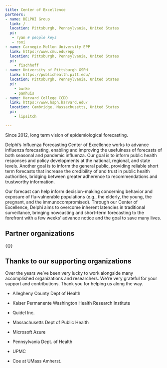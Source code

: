 ```yaml
---
title: Center of Excellence
partners:
- name: DELPHI Group
  link: /
  location: Pittsburgh, Pennsylvania, United States
  pi:
   - ryan # people keys
   - roni
- name: Carnegie-Mellon University EPP
  link: https://www.cmu.edu/epp
  location: Pittsburgh, Pennsylvania, United States
  pi:
    - fischhoff
- name: University of Pittsburgh GSPH
  link: https://publichealth.pitt.edu/
  location: Pittsburgh, Pennsylvania, United States
  pi:
    - burke
    - panhuis
- name: Harvard College CCDD
  link: https://www.hsph.harvard.edu/
  location: Cambridge, Massachusetts, United States
  pi:
    - lipsitch

---
```


Since 2012, long term vision of epidemiological forecasting.

Delphi’s Influenza Forecasting Center of Excellence works to advance influenza forecasting, enabling and improving the usefulness of forecasts of both seasonal and pandemic influenza. Our goal is to inform public health responses and policy developments at the national, regional, and state levels. Another goal is to inform the general public, providing reliable short term forecasts that increase the credibility of and trust in public health authorities, bridging between greater adherence to recommendations and trustworthy information. 

Our forecast can help inform decision-making concerning behavior and exposure of flu-vulnerable populations (e.g., the elderly, the young, the pregnant, and the immunocompromised). Through our Center of Excellence, Delphi aims to overcome inherent latencies in traditional surveillance, bringing nowcasting and short-term forecasting to the forefront with a few weeks’ advance notice and the goal to save many lives.

## Partner organizations

{{<coe-partners>}}


## Thanks to our supporting organizations

Over the years we’ve been very lucky to work alongside many accomplished organizations and researchers. We're very grateful for your support and  contributions. Thank you for helping us along the way. 

- Allegheny County Dept of Health
- Kaiser Permanente Washington Health Research Institute
- Quidel Inc.
- Massachusetts Dept of Public Health
- Microsoft Azure
- Pennsylvania Dept. of Health
- UPMC

- Coe at UMass Amherst.
